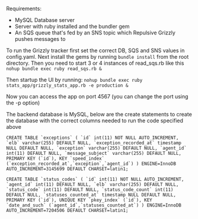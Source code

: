 Requirements:
* MySQL Database server
* Server with ruby installed and the bundler gem
* An SQS queue that's fed by an SNS topic which Repulsive Grizzly pushes messages to

To run the Grizzly tracker first set the correct DB, SQS and SNS values in config.yaml.  Next install the gems by running `bundle install` from the root directory. Then you need to start 3 or 4 instances of read_sqs.rb like this
`nohup bundle exec ruby read_sqs.rb &`

Then startup the UI by running:
`nohup bundle exec ruby stats_app/grizzly_stats_app.rb -e production &`

Now you can access the app on port 4567 (you can change the port using the -p option)

The backend database is MySQL, below are the create statements to create the database with the correct columns needed to run the code specified above

``CREATE TABLE `exceptions` (
  `id` int(11) NOT NULL AUTO_INCREMENT,
  `elb` varchar(255) DEFAULT NULL,
  `exception_recorded_at` timestamp NULL DEFAULT NULL,
  `exception` varchar(255) DEFAULT NULL,
  `agent_id` int(11) DEFAULT NULL,
  `message_subject` varchar(255) DEFAULT NULL,
  PRIMARY KEY (`id`),
  KEY `speed_index` (`exception_recorded_at`,`exception`,`agent_id`)
) ENGINE=InnoDB AUTO_INCREMENT=3145699 DEFAULT CHARSET=latin1;``


``CREATE TABLE `status_codes` (
  `id` int(11) NOT NULL AUTO_INCREMENT,
  `agent_id` int(11) DEFAULT NULL,
  `elb` varchar(255) DEFAULT NULL,
  `status_code` int(11) DEFAULT NULL,
  `status_code_count` int(11) DEFAULT NULL,
  `statuses_counted_at` timestamp NULL DEFAULT NULL,
  PRIMARY KEY (`id`),
  UNIQUE KEY `pkey_index` (`id`),
  KEY `date_and_such` (`agent_id`,`statuses_counted_at`)
) ENGINE=InnoDB AUTO_INCREMENT=7204506 DEFAULT CHARSET=latin1;``



